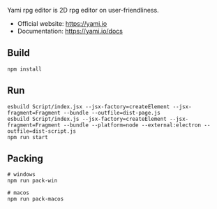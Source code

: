 Yami rpg editor is 2D rpg editor on user-friendliness.

 - Official website: https://yami.io
 - Documentation:  https://yami.io/docs

## Build 
```shell
npm install
```

## Run 
```shell
esbuild Script/index.jsx --jsx-factory=createElement --jsx-fragment=Fragment --bundle --outfile=dist-page.js
esbuild Script/index.js --jsx-factory=createElement --jsx-fragment=Fragment --bundle --platform=node --external:electron --outfile=dist-script.js
npm run start
```

## Packing 
```shell
# windows
npm run pack-win

# macos
npm run pack-macos
```
